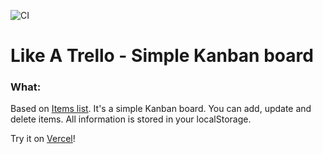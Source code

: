 ![CI](https://github.com/solarlime/like-a-trello/workflows/CI/badge.svg?branch=master)

# Like A Trello - Simple Kanban board

### What:

Based on [Items list](https://solarlime.github.io/help-desk/).
It's a simple Kanban board. You can add, update and delete items. All information is stored in your localStorage.

Try it on [Vercel](https://like-a-trello.solarlime.dev/)!
